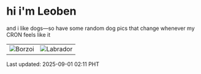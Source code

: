 # hi i'm Leoben

and i like dogs—so have some random dog pics that change whenever my CRON feels like it

|  |  |
|--------|----------|
| ![Borzoi](https://random-dog-vercel.vercel.app/api/random-borzoi?v=1756663891) | ![Labrador](https://random-dog-vercel.vercel.app/api/random-labrador?v=1756663891) |

Last updated: 2025-09-01 02:11 PHT
